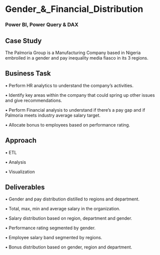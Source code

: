 # Gender_&_Financial_Distribution

### Power BI, Power Query &amp; DAX

## Case Study

The Palmoria Group is a Manufacturing Company based in Nigeria embroiled in a gender and pay inequality media fiasco in its 3 regions. 

## Business Task

•	Perform HR analytics to understand the company’s activities.

•	Identify key areas within the company that could spring up other issues and give recommendations. 

•	Perform Financial analysis to understand if there’s a pay gap and if Palmoria meets industry average salary target.

•	Allocate bonus to employees based on performance rating.

## Approach

•	ETL

•	Analysis

•	Visualization

## Deliverables

•	Gender and pay distribution distilled to regions and department.

•	Total, max, min and average salary in the organization.

•	Salary distribution based on region, department and gender.

•	Performance rating segmented by gender.

•	Employee salary band segmented by regions.

•	Bonus distribution based on gender, region and department.

